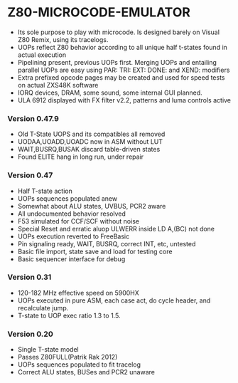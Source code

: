 # Z80-MICROCODE-EMULATOR
+ Its sole purpose to play with microcode. Is designed barely on Visual Z80 Remix, using its tracelogs.
+ UOPs reflect Z80 behavior according to all unique half t-states found in actual execution
+ Pipelining present, previous UOPs first. Merging UOPs and entailing parallel UOPs are easy using PAR: TRI: EXT: DONE: and XEND: modifiers
+ Extra prefixed opcode pages may be created and used for speed tests on actual ZXS48K software
+ IORQ devices, DRAM, some sound, some internal GUI planned.
+ ULA 6912 displayed with FX filter v2.2, patterns and luma controls active
### Version 0.47.9
+ Old T-State UOPS and its compatibles all removed
+ UODAA,UOADD,UOADC now in ASM without LUT
+ WAIT,BUSRQ,BUSAK discard table-driven states
+ Found ELITE hang in long run, under repair
### Version 0.47
+ Half T-state action 
+ UOPs sequences populated anew
+ Somewhat about ALU states, UVBUS, PCR2 aware
+ All undocumented behavior resolved
+ F53 simulated for CCF/SCF without noise
+ Special Reset and erratic aluop ULWERR inside LD A,(BC) not done
+ UOPs execution reverted to FreeBasic
+ Pin signaling ready, WAIT, BUSRQ, correct INT, etc, untested
+ Basic file import, state save and load for testing core
+ Basic sequencer interface for debug
### Version 0.31
+ 120-182 MHz effective speed on 5900HX
+ UOPs executed in pure ASM, each case act, do cycle header, and recalculate jump.
+ T-state to UOP exec ratio 1.3 to 1.5.
### Version 0.20
+ Single T-state model 
+ Passes Z80FULL(Patrik Rak 2012)
+ UOPs sequences populated to fit tracelog
+ Correct ALU states, BUSes and PCR2 unaware
